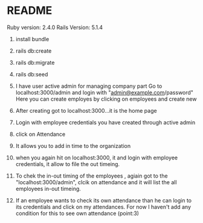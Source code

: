 # README


Ruby version: 2.4.0
Rails Version: 5.1.4

1) install bundle
2) rails db:create
3) rails db:migrate
4) rails db:seed
5) I have user active admin for managing company part
Go to localhost:3000/admin and login with "admin@example.com/password"
Here you can create employes by clicking on employees and create new


6) After creating got to localhost:3000...it is the home page

7) Login with employee credentials you have created through active admin

8) click on Attendance 
9) It allows you to add in time to the organization
10) when you again hit on localhost:3000, it and login with employee credentials, it allow to file the out timeing.

11) To chek the in-out timing of the employees , agiain got to the "localhost:3000/admin", clcik on attendance and it will list the all employees in-out timeing.

12) If an employee wants to check its own attendance than he can login to its credentials and click on my attendances. For now I haven't add any condition for this to see own attendance (point:3)
